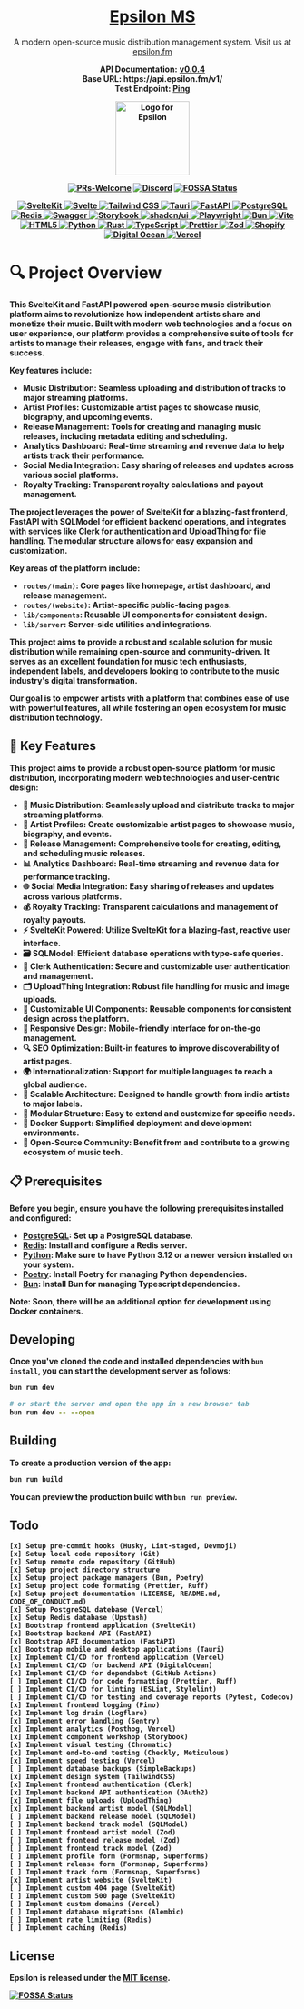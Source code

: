 <h1 align="center">
  <a href="https://epsilon.fm">Epsilon MS</a>
</h1>

<p align="center">
  A modern open-source music distribution management system. Visit us at <a href="https://epsilon.fm">epsilon.fm</a>
</p>
<p align="center">
  <strong>API Documentation:</strong> <strong><a href="https://epsilon.readme.io">v0.0.4</a>
  <br />
  <strong>Base URL:</strong> <strong>https://api.epsilon.fm/v1/</strong>
  <br />
  <strong>Test Endpoint:</strong> <a href="https://api.epsilon.fm/v1/system/utils/ping">Ping</a>
</p>
<p align="center">
  <picture>
    <img src="https://github.com/epsilon-records/epsilon.fm/blob/7c15660bc1c2d4f3f709218ec1a085b40990d41d/src/lib/images/spinning-logo.gif" width="130" alt="Logo for Epsilon">    
  </picture>
</p>

<div align="center">

[![PRs-Welcome][contribute-image]][contribute-url]
[![Discord](https://img.shields.io/discord/412551291244380160?color=%235865F2&label=Discord&logo=discord&logoColor=%23fff)](https://discord.gg/NMKRYuzm)
[![FOSSA Status](https://app.fossa.com/api/projects/git%2Bgithub.com%2Fnatehouk%2Fepsilon.fm.svg?type=shield)](https://app.fossa.com/projects/git%2Bgithub.com%2Fnatehouk%2Fepsilon.fm?ref=badge_shield)

</div>

<p align="center">
  <a href="https://kit.svelte.dev">
    <img src="https://img.shields.io/badge/SvelteKit-FF3E00?style=for-the-badge&logo=Svelte&logoColor=white" alt="SvelteKit">
  </a>
  <a href="https://svelte.dev/">
    <img src="https://img.shields.io/badge/Svelte-4A4A55?style=for-the-badge&logo=svelte&logoColor=FF3E00" alt="Svelte">
  </a>
  <a href="https://tailwindcss.com/">
    <img src="https://img.shields.io/badge/Tailwind_CSS-38B2AC?style=for-the-badge&logo=tailwind-css&logoColor=white" alt="Tailwind CSS">
  </a>
  <a href="https://tauri.app/">
    <img src="https://img.shields.io/badge/Tauri-FFC131?style=for-the-badge&logo=Tauri&logoColor=white" alt="Tauri">
  </a>
  <a href="https://fastapi.tiangolo.com/">
      <img src="https://img.shields.io/badge/FastAPI-005571?style=for-the-badge&logo=fastapi" alt="FastAPI">
  </a>
  <a href="https://www.postgresql.org/">
      <img src="https://img.shields.io/badge/PostgreSQL-316192?style=for-the-badge&logo=postgresql&logoColor=white" alt="PostgreSQL">
  </a>
  <a href="https://redis.io/">
      <img src="https://img.shields.io/badge/Redis-DC382D?logo=redis&logoColor=fff&style=for-the-badge" alt="Redis">
  </a>
  <a href="https://swagger.io/">
    <img src="https://img.shields.io/badge/Swagger-85EA2D?style=for-the-badge&logo=Swagger&logoColor=white" alt="Swagger">
  </a>
  <a href="https://storybook.js.org/">
    <img src="https://img.shields.io/badge/storybook-FF4785?style=for-the-badge&logo=storybook&logoColor=white" alt="Storybook">
  </a>
  <a href="https://shadcn-svelte.com/">
    <img src="https://img.shields.io/badge/shadcn%2Fui-000000?style=for-the-badge&logo=shadcnui&logoColor=white" alt="shadcn/ui">
  </a>
  <a href="https://playwright.dev/">
    <img src="https://img.shields.io/badge/Playwright-45ba4b?style=for-the-badge&logo=Playwright&logoColor=white" alt="Playwright">
  </a>
  <a href="https://bun.sh/">
    <img src="https://img.shields.io/badge/bun-282a36?style=for-the-badge&logo=bun&logoColor=fbf0df" alt="Bun">
  </a>
  <a href="https://vitejs.dev/">
    <img src="https://img.shields.io/badge/Vite-B73BFE?style=for-the-badge&logo=vite&logoColor=FFD62E" alt="Vite">
  </a>
  <a href="https://html.spec.whatwg.org/">
    <img src="https://img.shields.io/badge/HTML5-E34F26?style=for-the-badge&logo=html5&logoColor=white" alt="HTML5">
  </a>
  <a href="https://python.org/">
    <img src="https://img.shields.io/badge/Python-FFD43B?style=for-the-badge&logo=python&logoColor=blue" alt="Python">
  </a>
  <a href="https://rust-lang.org/">
    <img src="https://img.shields.io/badge/Rust-black?style=for-the-badge&logo=rust&logoColor=#E57324" alt="Rust">
  </a>
  <a href="https://typescriptlang.org/">
    <img src="https://img.shields.io/badge/TypeScript-007ACC?style=for-the-badge&logo=typescript&logoColor=white" alt="TypeScript">
  </a>
  <a href="https://prettier.io/">
    <img src="https://img.shields.io/badge/prettier-1A2C34?style=for-the-badge&logo=prettier&logoColor=F7BA3E" alt="Prettier">
  </a>
  <a href="https://zod.dev/">
    <img src="https://img.shields.io/badge/Zod-000000?style=for-the-badge&logo=zod&logoColor=3068B7" alt="Zod">
  </a>
  <a href="https://shopify.com/">
    <img src="https://img.shields.io/badge/shopify-8DB543?style=for-the-badge&logo=Shopify&logoColor=white" alt="Shopify">
  </a>
  <a href="https://digitalocean.com/">
    <img src="https://img.shields.io/badge/Digital_Ocean-0080FF?style=for-the-badge&logo=DigitalOcean&logoColor=white" alt="Digital Ocean">
  </a>
  <a href="https://vercel.com/">
    <img src="https://img.shields.io/badge/Vercel-000000?style=for-the-badge&logo=vercel&logoColor=white" alt="Vercel">
  </a>
</p>

# 🔍 Project Overview

This **SvelteKit** and **FastAPI** powered open-source music distribution platform aims to revolutionize how independent artists share and monetize their music. Built with modern web technologies and a focus on user experience, our platform provides a comprehensive suite of tools for artists to manage their releases, engage with fans, and track their success.

Key features include:

- **Music Distribution**: Seamless uploading and distribution of tracks to major streaming platforms.
- **Artist Profiles**: Customizable artist pages to showcase music, biography, and upcoming events.
- **Release Management**: Tools for creating and managing music releases, including metadata editing and scheduling.
- **Analytics Dashboard**: Real-time streaming and revenue data to help artists track their performance.
- **Social Media Integration**: Easy sharing of releases and updates across various social platforms.
- **Royalty Tracking**: Transparent royalty calculations and payout management.

The project leverages the power of **SvelteKit** for a blazing-fast frontend, **FastAPI** with **SQLModel** for efficient backend operations, and integrates with services like **Clerk** for authentication and **UploadThing** for file handling. The modular structure allows for easy expansion and customization.

Key areas of the platform include:

- `routes/(main)`: Core pages like homepage, artist dashboard, and release management.
- `routes/(website)`: Artist-specific public-facing pages.
- `lib/components`: Reusable UI components for consistent design.
- `lib/server`: Server-side utilities and integrations.

This project aims to provide a **robust and scalable solution** for music distribution while remaining open-source and community-driven. It serves as an excellent foundation for music tech enthusiasts, independent labels, and developers looking to contribute to the music industry's digital transformation.

Our goal is to empower artists with a platform that combines ease of use with powerful features, all while fostering an open ecosystem for music distribution technology.

## 🌟 Key Features

This project aims to provide a **robust open-source platform for music distribution**, incorporating modern web technologies and user-centric design:

- 🎵 **Music Distribution:** Seamlessly upload and distribute tracks to major streaming platforms.
- 👤 **Artist Profiles:** Create customizable artist pages to showcase music, biography, and events.
- 📅 **Release Management:** Comprehensive tools for creating, editing, and scheduling music releases.
- 📊 **Analytics Dashboard:** Real-time streaming and revenue data for performance tracking.
- 🌐 **Social Media Integration:** Easy sharing of releases and updates across various platforms.
- 💰 **Royalty Tracking:** Transparent calculations and management of royalty payouts.
- ⚡ **SvelteKit Powered:** Utilize SvelteKit for a blazing-fast, reactive user interface.
- 🗃️ **SQLModel:** Efficient database operations with type-safe queries.
- 🔐 **Clerk Authentication:** Secure and customizable user authentication and management.
- 🗂️ **UploadThing Integration:** Robust file handling for music and image uploads.
- 🎨 **Customizable UI Components:** Reusable components for consistent design across the platform.
- 📱 **Responsive Design:** Mobile-friendly interface for on-the-go management.
- 🔍 **SEO Optimization:** Built-in features to improve discoverability of artist pages.
- 🌍 **Internationalization:** Support for multiple languages to reach a global audience.
- 🚀 **Scalable Architecture:** Designed to handle growth from indie artists to major labels.
- 🧩 **Modular Structure:** Easy to extend and customize for specific needs.
- 🐳 **Docker Support:** Simplified deployment and development environments.
- 👥 **Open-Source Community:** Benefit from and contribute to a growing ecosystem of music tech.

## 📋 Prerequisites

Before you begin, ensure you have the following prerequisites installed and configured:

- [PostgreSQL](https://www.postgresql.org): Set up a PostgreSQL database.
- [Redis](https://redis.io): Install and configure a Redis server.
- [Python](https://www.python.org): Make sure to have Python 3.12 or a newer version installed on your system.
- [Poetry](https://python-poetry.org): Install Poetry for managing Python dependencies.
- [Bun](https://bun.sh): Install Bun for managing Typescript dependencies.

**Note:** Soon, there will be an additional option for development using Docker containers.

## Developing

Once you've cloned the code and installed dependencies with `bun install`, you can start the development server as follows:

```bash
bun run dev

# or start the server and open the app in a new browser tab
bun run dev -- --open
```

## Building

To create a production version of the app:

```bash
bun run build
```

You can preview the production build with `bun run preview`.

## Todo

```
[x] Setup pre-commit hooks (Husky, Lint-staged, Devmoji)
[x] Setup local code repository (Git)
[x] Setup remote code repository (GitHub)
[x] Setup project directory structure
[x] Setup project package managers (Bun, Poetry)
[x] Setup project code formating (Prettier, Ruff)
[x] Setup project documentation (LICENSE, README.md, CODE_OF_CONDUCT.md)
[x] Setup PostgreSQL datebase (Vercel)
[x] Setup Redis database (Upstash)
[x] Bootstrap frontend application (SvelteKit)
[x] Bootstrap backend API (FastAPI)
[x] Bootstrap API documentation (FastAPI)
[x] Bootstrap mobile and desktop applications (Tauri)
[x] Implement CI/CD for frontend application (Vercel)
[x] Implement CI/CD for backend API (DigitalOcean)
[x] Implement CI/CD for dependabot (GitHub Actions)
[ ] Implement CI/CD for code formatting (Prettier, Ruff)
[ ] Implement CI/CD for linting (ESLint, Stylelint)
[ ] Implement CI/CD for testing and coverage reports (Pytest, Codecov)
[x] Implement frontend logging (Pino)
[x] Implement log drain (Logflare)
[x] Implement error handling (Sentry)
[x] Implement analytics (Posthog, Vercel)
[x] Implement component workshop (Storybook)
[x] Implement visual testing (Chromatic)
[x] Implement end-to-end testing (Checkly, Meticulous)
[x] Implement speed testing (Vercel)
[ ] Implement database backups (SimpleBackups)
[x] Implement design system (TailwindCSS)
[x] Implement frontend authentication (Clerk)
[x] Implement backend API authentication (OAuth2)
[x] Implement file uploads (UploadThing)
[x] Implement backend artist model (SQLModel)
[ ] Implement backend release model (SQLModel)
[ ] Implement backend track model (SQLModel)
[ ] Implement frontend artist model (Zod)
[ ] Implement frontend release model (Zod)
[ ] Implement frontend track model (Zod)
[ ] Implement profile form (Formsnap, Superforms)
[ ] Implement release form (Formsnap, Superforms)
[ ] Implement track form (Formsnap, Superforms)
[x] Implement artist website (SvelteKit)
[ ] Implement custom 404 page (SvelteKit)
[ ] Implement custom 500 page (SvelteKit)
[ ] Implement custom domains (Vercel)
[ ] Implement database migrations (Alembic)
[ ] Implement rate limiting (Redis)
[ ] Implement caching (Redis)
```

## License

Epsilon is released under the [MIT license](LICENSE).

[![FOSSA Status](https://app.fossa.com/api/projects/git%2Bgithub.com%2Fnatehouk%2Fepsilon.fm.svg?type=large)](https://app.fossa.com/projects/git%2Bgithub.com%2Fnatehouk%2Fepsilon.fm?ref=badge_large)

[contribute-url]: https://github.com/epsilon-records/epsilon.fm/blob/main/CONTRIBUTING.md
[contribute-image]: https://img.shields.io/badge/PRs-welcome-blue.svg
